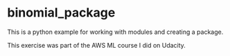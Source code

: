 # binomial_package

This is a python example for working with modules and creating a package.

This exercise was part of the AWS ML course I did on Udacity.
